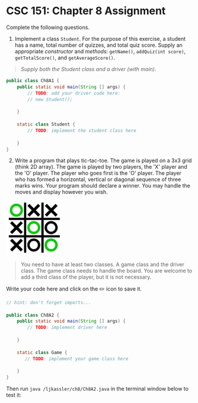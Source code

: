 # CSC 151: Chapter 8 Assignment

Complete the following questions.

1. Implement a class `Student`. For the purpose of this exercise, a student has a name, total number of quizzes, and total quiz score. Supply an appropriate _constructor_ and _methods_: `getName()`, `addQuiz(int score)`, `getTotalScore()`, and `getAverageScore()`.

> _Supply both the Student class and a driver (with main)._

```java | {type: 'script'}
public class Ch8A1 {
	public static void main(String [] args) {
        // TODO: add your driver code here:
        // new Student();

    }

    static class Student {
        // TODO: implement the student class here

    }
}

```

2. Write a program that plays tic-tac-toe. The game is played on a 3x3 grid (think 2D array). The game is played by two players, the 'X' player and the 'O' player. The player who goes first is the 'O' player. The player who has formed a horizontal, vertical or diagonal sequence of three marks wins. Your program should declare a winner. You may handle the moves and display however you wish.

<div class="mx-auto" style="max-width: 150px;">

![img](imgs/tic-tac-toe.png)

</div>

> You need to have at least two classes. A game class and the driver class. The game class needs to handle the board. You are welcome to add a third class of the player, but it is not necessary.

Write your code here and click on the ✏️ icon to save it.

```java | {type: 'file', path: '/ljkassler/ch8/Ch8A2.java'}
// hint: don't forget imports...

public class Ch8A2 {
	public static void main(String [] args) {
        // TODO: implement driver here

    }

    static class Game {
       // TODO: implement your game class here

    }
}
```

Then run `java /ljkassler/ch8/Ch8A2.java` in the terminal window below to test it:

```bash | {type: 'terminal'}
```